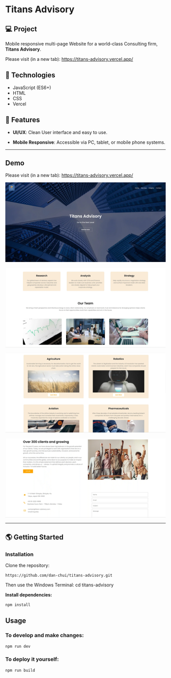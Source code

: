 # Titans Advisory

## 💻 Project
Mobile responsive multi-page Website for a world-class Consulting firm, **Titans Advisory**.

Please visit (in a new tab): https://titans-advisory.vercel.app/

## 🚀 Technologies

- JavaScript (ES6+)
- HTML
- CSS
- Vercel

## 💫 Features

- **UI/UX**: Clean User interface and easy to use.

- **Mobile Responsive**: Accessible via PC, tablet, or mobile phone systems.

---
## Demo

Please visit (in a new tab): https://titans-advisory.vercel.app/

![](/assets/screenshot1.webp)

![](/assets/screenshot2.webp)

![](/assets/screenshot3.webp)

![](/assets/screenshot4.webp)

---

## 🌎 Getting Started

### Installation

Clone the repository:

```
https://github.com/dan-chui/titans-advisory.git
```

Then use the Windows Terminal: cd titans-advisory


**Install dependencies:**

```
npm install
```

## Usage
### To develop and make changes:

```
npm run dev
```

### To deploy it yourself:

```
npm run build
```
